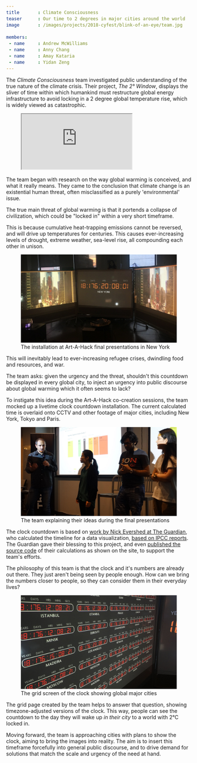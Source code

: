 ```yaml
---
title       : Climate Consciousness
teaser      : Our time to 2 degrees in major cities around the world
image       : /images/projects/2018-cyfest/blink-of-an-eye/team.jpg

members:
 - name     : Andrew McWilliams
 - name     : Anny Chang
 - name     : Amay Kataria
 - name     : Yidan Zeng
---
```

The _Climate Consciousness_ team investigated public understanding of the true nature of the climate crisis. Their project, _The 2° Window_, displays the sliver of time within which humankind must restructure global energy infrastructure to avoid locking in a 2 degree global temperature rise, which is widely viewed as catastrophic.

<figure class="video ratio-54">
	<iframe src="https://player.vimeo.com/video/280846644"></iframe>
</figure>

The team began with research on the way global warming is conceived, and what it really means. They came to the conclusion that climate change is an existential human threat, often misclassified as a purely 'environmental' issue.

The true main threat of global warming is that it portends a collapse of civilization, which could be "locked in" within a very short timeframe.

This is because cumulative heat-trapping emissions cannot be reversed, and will drive up temperatures for centuries. This causes ever-increasing levels of drought, extreme weather, sea-level rise, all compounding each other in unison.

<figure>
	<img src="/images/projects/2018-cuny/climate-consciousness/installation-1.jpg" alt="The team's installation presented at CyFest 2018" />
	<figcaption>The installation at Art-A-Hack final presentations in New York</figcaption>
</figure>

This will inevitably lead to ever-increasing refugee crises, dwindling food and resources, and war.

The team asks: given the urgency and the threat, shouldn't this countdown be displayed in every global city, to inject an urgency into public discourse about global warming which it often seems to lack?

To instigate this idea during the Art-A-Hack co-creation sessions, the team mocked up a livetime clock  countdown installation. The current calculated time is overlaid onto CCTV and other footage of major cities, including New York, Tokyo and Paris.

<figure>
	<img src="/images/projects/2018-cuny/climate-consciousness/presentations.jpg" alt="The team's installation presented at CyFest 2018" />
	<figcaption>The team explaining their ideas during the final presentations</figcaption>
</figure>

The clock countdown is based on [work by Nick Evershed at The Guardian](https://www.theguardian.com/environment/datablog/2017/jan/19/carbon-countdown-clock-how-much-of-the-worlds-carbon-budget-have-we-spent), who calculated the timeline for a data visualization, [based on IPCC reports](https://www.ipcc.ch/pdf/assessment-report/ar5/syr/SYR_AR5_FINAL_full_wcover.pdf). The Guardian gave their blessing to this project, and even [published the source code](https://github.com/guardian/carbon-countdown-clock-global) of their calculations as shown on the site, to support the team's efforts.

The philosophy of this team is that the clock and it's numbers are already out there. They just aren't being seen by people enough. How can we bring the numbers closer to people, so they can consider them in their everyday lives?

<figure>
	<img src="/images/projects/2018-cuny/climate-consciousness/installation-2.jpg" alt="The team's installation presented at CyFest 2018" />
	<figcaption>The grid screen of the clock showing global major cities</figcaption>
</figure>

The grid page created by the team helps to answer that question, showing timezone-adjusted versions of the clock. This way, people can see the countdown to the day they will wake up _in their city_ to a world with 2°C locked in.

Moving forward, the team is approaching cities with plans to show the clock, aiming to bring the images into reality. The aim is to insert this timeframe forcefully into general public discourse, and to drive demand for solutions that match the scale and urgency of the need at hand.